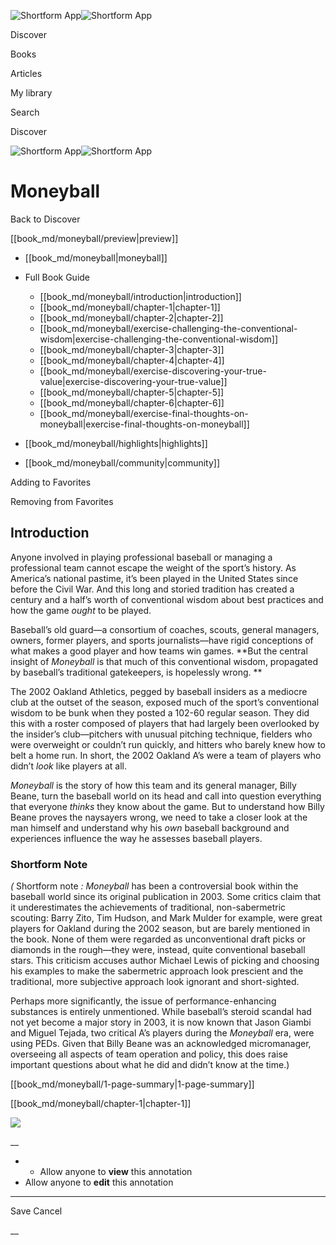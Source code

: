 ![Shortform App](/img/logo.36a2399e.svg)![Shortform App](/img/logo-dark.70c1b072.svg)

Discover

Books

Articles

My library

Search

Discover

![Shortform App](/img/logo.36a2399e.svg)![Shortform App](/img/logo-dark.70c1b072.svg)

# Moneyball

Back to Discover

[[book_md/moneyball/preview|preview]]

  * [[book_md/moneyball|moneyball]]
  * Full Book Guide

    * [[book_md/moneyball/introduction|introduction]]
    * [[book_md/moneyball/chapter-1|chapter-1]]
    * [[book_md/moneyball/chapter-2|chapter-2]]
    * [[book_md/moneyball/exercise-challenging-the-conventional-wisdom|exercise-challenging-the-conventional-wisdom]]
    * [[book_md/moneyball/chapter-3|chapter-3]]
    * [[book_md/moneyball/chapter-4|chapter-4]]
    * [[book_md/moneyball/exercise-discovering-your-true-value|exercise-discovering-your-true-value]]
    * [[book_md/moneyball/chapter-5|chapter-5]]
    * [[book_md/moneyball/chapter-6|chapter-6]]
    * [[book_md/moneyball/exercise-final-thoughts-on-moneyball|exercise-final-thoughts-on-moneyball]]
  * [[book_md/moneyball/highlights|highlights]]
  * [[book_md/moneyball/community|community]]



Adding to Favorites 

Removing from Favorites 

## Introduction

Anyone involved in playing professional baseball or managing a professional team cannot escape the weight of the sport’s history. As America’s national pastime, it’s been played in the United States since before the Civil War. And this long and storied tradition has created a century and a half’s worth of conventional wisdom about best practices and how the game _ought_ to be played.

Baseball’s old guard—a consortium of coaches, scouts, general managers, owners, former players, and sports journalists—have rigid conceptions of what makes a good player and how teams win games. **But the central insight of _Moneyball_ is that much of this conventional wisdom, propagated by baseball’s traditional gatekeepers, is hopelessly wrong. **

The 2002 Oakland Athletics, pegged by baseball insiders as a mediocre club at the outset of the season, exposed much of the sport’s conventional wisdom to be bunk when they posted a 102-60 regular season. They did this with a roster composed of players that had largely been overlooked by the insider’s club—pitchers with unusual pitching technique, fielders who were overweight or couldn’t run quickly, and hitters who barely knew how to belt a home run. In short, the 2002 Oakland A’s were a team of players who didn’t _look_ like players at all.

_Moneyball_ is the story of how this team and its general manager, Billy Beane, turn the baseball world on its head and call into question everything that everyone _thinks_ they know about the game. But to understand how Billy Beane proves the naysayers wrong, we need to take a closer look at the man himself and understand why his _own_ baseball background and experiences influence the way he assesses baseball players.

### Shortform Note

_(_ Shortform note _: Moneyball_ has been a controversial book within the baseball world since its original publication in 2003. Some critics claim that it underestimates the achievements of traditional, non-sabermetric scouting: Barry Zito, Tim Hudson, and Mark Mulder for example, were great players for Oakland during the 2002 season, but are barely mentioned in the book. None of them were regarded as unconventional draft picks or diamonds in the rough—they were, instead, quite conventional baseball stars. This criticism accuses author Michael Lewis of picking and choosing his examples to make the sabermetric approach look prescient and the traditional, more subjective approach look ignorant and short-sighted.

Perhaps more significantly, the issue of performance-enhancing substances is entirely unmentioned. While baseball’s steroid scandal had not yet become a major story in 2003, it is now known that Jason Giambi and Miguel Tejada, two critical A’s players during the _Moneyball_ era, were using PEDs. Given that Billy Beane was an acknowledged micromanager, overseeing all aspects of team operation and policy, this does raise important questions about what he did and didn’t know at the time.)

[[book_md/moneyball/1-page-summary|1-page-summary]]

[[book_md/moneyball/chapter-1|chapter-1]]

![](https://bat.bing.com/action/0?ti=56018282&Ver=2&mid=d5b7cb0b-ec81-49fa-88fc-34ba6c1e7c8c&sid=f30c5e70639211ee87d33f0876d93783&vid=f30c9700639211eeb3a75d830392c94f&vids=0&msclkid=N&pi=0&lg=en-US&sw=800&sh=600&sc=24&nwd=1&tl=Shortform%20%7C%20Book&p=https%3A%2F%2Fwww.shortform.com%2Fapp%2Fbook%2Fmoneyball%2Fintroduction&r=&lt=353&evt=pageLoad&sv=1&rn=677166)

__

  *   * Allow anyone to **view** this annotation
  * Allow anyone to **edit** this annotation



* * *

Save Cancel

__



